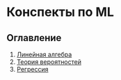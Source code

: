 # Конспекты по ML

## Оглавление
1. [Линейная алгебра](01_Линейная_алгебра.md)
2. [Теория вероятностей](02_Теория_вероятностей.md)
3. [Регрессия](03_Регрессия.md)

